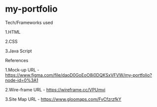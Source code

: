 # my-portfolio

Tech/Frameworks used

1.HTML

2.CSS

3.Java Script


References

1.Mock-up URL     - https://www.figma.com/file/daoD0GoEoO8j0DQKSxVFVW/my-portfolio?node-id=0%3A1

2.Wire-frame URL  - https://wireframe.cc/VPUmvi

3.Site Map URL    - https://www.gloomaps.com/FvCfzrzfkY
